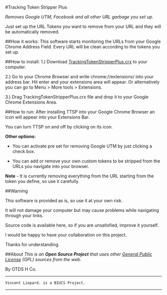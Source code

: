 #Tracking Token Stripper Plus

*Removes Google UTM, Facebook and all other URL garbage you set up.*

Just set up the URL Tokens you want to remove from your URL and they will be automatically removed.

##How it works:
This software starts monitoring the URLs from your Google Chrome Address Field. Every URL will be clean according to the tokens you set up.

##How to install:
1.) Download [TrackingTokenStripperPlus.crx](https://github.com/vliopard/TrackingTokenStripperPlus/blob/master/TrackingTokenStripperPlus.crx?raw=true) to your computer.

2.) Go to your Chrome Browser and write chrome://extensions/ into your address bar. Hit enter and your extensions area will appear. Or alternatively you can go to Menu > More tools > Extensions.

3.) Drag TrackingTokenStripperPlus.crx file and drop it to your Google Chrome Extensions Area.

##How to run:
After installing TTSP into your Google Chrome Browser an icon will appear into your Extensions Bar.

You can turn TTSP on and off by clicking on its icon.

**Other options:**

- You can activate pre set for removing Google UTM by just clicking a check box.

- You can add or remove your own custom tokens to be stripped from the URLs you navigate into your browser.

**Note** - It is currently removing everything from the URL starting from the token you define, so use it carefully.

##Warning

This software is provided as is, so use it at your own risk.

It will not damage your computer but may cause problems while navigating through your links.

Source code is available here, so if you are unsatisfied, improve it yourself.

I would be happy to have your collaboration on this project.

Thanks for understanding.

##About
*This is an* ***Open Source Project*** *that uses other [General Public License](http://www.gnu.org/copyleft/gpl.html) (GPL) sources from the web.*

By OTDS H Co.
___
    Vincent Liopard. is a BIUCS Project.
___
